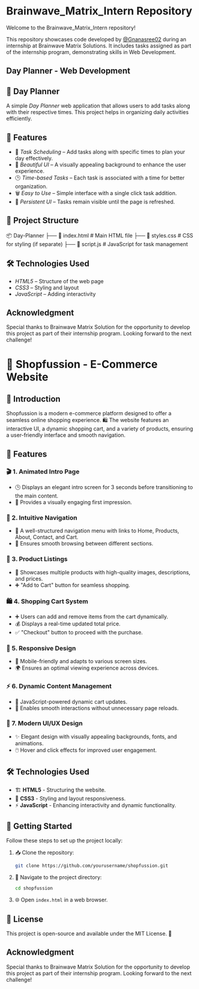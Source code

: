 # Brainwave_Matrix_Intern Repository
Welcome to the Brainwave_Matrix_Intern repository!

This repository showcases code developed by [@Gnanasree02](https://www.linkedin.com/in/gnanasree-arigala-529797296) during an internship at Brainwave Matrix Solutions. It includes tasks assigned as part of the internship program, demonstrating skills in Web Development.
## Day Planner - Web Development
## 📝 Day Planner  

A simple *Day Planner* web application that allows users to add tasks along with their respective times. This project helps in organizing daily activities efficiently.  
## 🚀 Features  

- 📅 *Task Scheduling* – Add tasks along with specific times to plan your day effectively.  
- 🎨 *Beautiful UI* – A visually appealing background to enhance the user experience.  
- 🕒 *Time-based Tasks* – Each task is associated with a time for better organization.  
- 🗑️ *Easy to Use* – Simple interface with a single click task addition.  
- 📜 *Persistent UI* – Tasks remain visible until the page is refreshed.  
## 📂 Project Structure  


📦 Day-Planner
├── 📜 index.html      # Main HTML file
├── 🎨 styles.css      # CSS for styling (if separate)
├── 🚀 script.js       # JavaScript for task management
## 🛠️ Technologies Used  

- *HTML5* – Structure of the web page  
- *CSS3* – Styling and layout  
- *JavaScript* – Adding interactivity  
## Acknowledgment

Special thanks to Brainwave Matrix Solution for the opportunity to develop this project as part of their internship program. Looking forward to the next challenge!



# 🚀 Shopfussion - E-Commerce Website

## 📌 Introduction

Shopfussion is a modern e-commerce platform designed to offer a seamless online shopping experience. 🛍️ The website features an interactive UI, a dynamic shopping cart, and a variety of products, ensuring a user-friendly interface and smooth navigation.

## 🌟 Features

### 🎬 1. **Animated Intro Page**
- 🕒 Displays an elegant intro screen for 3 seconds before transitioning to the main content.
- 🎨 Provides a visually engaging first impression.

### 🔗 2. **Intuitive Navigation**
- 📌 A well-structured navigation menu with links to Home, Products, About, Contact, and Cart.
- 🏃 Ensures smooth browsing between different sections.

### 🛒 3. **Product Listings**
- 📸 Showcases multiple products with high-quality images, descriptions, and prices.
- ➕ "Add to Cart" button for seamless shopping.

### 🛍️ 4. **Shopping Cart System**
- ➕ Users can add and remove items from the cart dynamically.
- 💰 Displays a real-time updated total price.
- ✅ "Checkout" button to proceed with the purchase.

### 📱 5. **Responsive Design**
- 📲 Mobile-friendly and adapts to various screen sizes.
- 🌍 Ensures an optimal viewing experience across devices.

### ⚡ 6. **Dynamic Content Management**
- 🔄 JavaScript-powered dynamic cart updates.
- 💨 Enables smooth interactions without unnecessary page reloads.

### 🎨 7. **Modern UI/UX Design**
- ✨ Elegant design with visually appealing backgrounds, fonts, and animations.
- 🖱️ Hover and click effects for improved user engagement.

## 🛠️ Technologies Used

- 🏗 **HTML5** - Structuring the website.
- 🎨 **CSS3** - Styling and layout responsiveness.
- ⚡ **JavaScript** - Enhancing interactivity and dynamic functionality.

## 🚀 Getting Started

Follow these steps to set up the project locally:

1. 📥 Clone the repository:
   ```bash
   git clone https://github.com/yourusername/shopfussion.git
   ```
2. 📂 Navigate to the project directory:
   ```bash
   cd shopfussion
   ```
3. 🌐 Open `index.html` in a web browser.

## 📜 License

This project is open-source and available under the MIT License. 📄

## Acknowledgment

Special thanks to Brainwave Matrix Solution for the opportunity to develop this project as part of their internship program. Looking forward to the next challenge!




